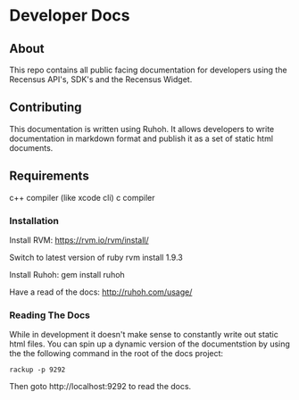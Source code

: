 Developer Docs
==============

About
-----

This repo contains all public facing documentation for developers using the 
Recensus API's, SDK's and the Recensus Widget. 

Contributing
------------

This documentation is written using Ruhoh. It allows developers to write 
documentation in markdown format and publish it as a set of static html documents.


## Requirements
c++ compiler (like xcode cli)
c compiler


### Installation 

Install RVM: https://rvm.io/rvm/install/

Switch to latest version of ruby
rvm install 1.9.3

Install Ruhoh: gem install ruhoh

Have a read of the docs: http://ruhoh.com/usage/

### Reading The Docs

While in development it doesn't make sense to constantly write out static html 
files. You can spin up a dynamic version of the documentstion by using the the 
following command in the root of the docs project: 

````
rackup -p 9292
````

Then goto http://localhost:9292 to read the docs. 

